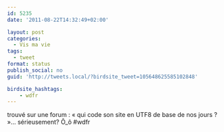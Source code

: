 ```yaml
---
id: 5235
date: '2011-08-22T14:32:49+02:00'

layout: post
categories:
  - Vis ma vie
tags:
  - tweet
format: status
publish_social: no
guid: 'http://tweets.local/?birdsite_tweet=105648625585102848'

birdsite_hashtags:
    - wdfr
---
```


trouvé sur une forum : « qui code son site en UTF8 de base de nos jours ? »… sérieusement? Ô\_ô #wdfr